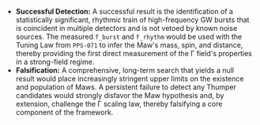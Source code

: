 * **Successful Detection:** A successful result is the identification of a statistically significant, rhythmic train of high-frequency GW bursts that is coincident in multiple detectors and is not vetoed by known noise sources. The measured `f_burst` and `f_rhythm` would be used with the Tuning Law from `PPS-071` to infer the Maw's mass, spin, and distance, thereby providing the first direct measurement of the Γ field's properties in a strong-field regime.
* **Falsification:** A comprehensive, long-term search that yields a null result would place increasingly stringent upper limits on the existence and population of Maws. A persistent failure to detect any Thumper candidates would strongly disfavor the Maw hypothesis and, by extension, challenge the Γ scaling law, thereby falsifying a core component of the framework.